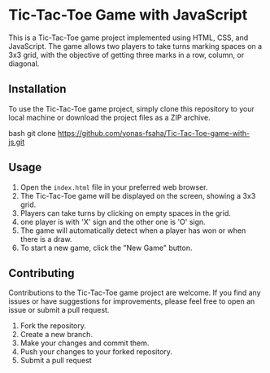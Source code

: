 # Tic-Tac-Toe Game with JavaScript

This is a Tic-Tac-Toe game project implemented using HTML, CSS, and JavaScript. The game allows two players to take turns marking spaces on a 3x3 grid, with the objective of getting three marks in a row, column, or diagonal.


## Installation

To use the Tic-Tac-Toe game project, simply clone this repository to your local machine or download the project files as a ZIP archive.

bash
git clone https://github.com/yonas-fsaha/Tic-Tac-Toe-game-with-js.git
## Usage

1. Open the `index.html` file in your preferred web browser.
2. The Tic-Tac-Toe game will be displayed on the screen, showing a 3x3 grid.
3. Players can take turns by clicking on empty spaces in the grid.
4. one player is with 'X' sign and the other one is 'O' sign.
5. The game will automatically detect when a player has won or when there is a draw.
6. To start a new game, click the "New Game" button.

## Contributing

Contributions to the Tic-Tac-Toe game project are welcome. If you find any issues or have suggestions for improvements, please feel free to open an issue or submit a pull request.

1. Fork the repository.
2. Create a new branch.
3. Make your changes and commit them.
4. Push your changes to your forked repository.
5. Submit a pull request
